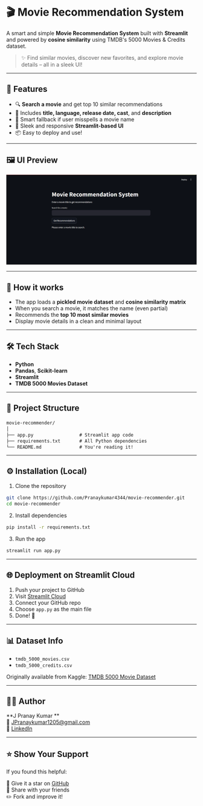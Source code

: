 
# 🎬 Movie Recommendation System

A smart and simple **Movie Recommendation System** built with **Streamlit** and powered by **cosine similarity** using TMDB's 5000 Movies & Credits dataset.

> ✨ Find similar movies, discover new favorites, and explore movie details – all in a sleek UI!

---

## 🌟 Features

- 🔍 **Search a movie** and get top 10 similar recommendations
- 🎥 Includes **title, language, release date, cast**, and **description**
- 💬 Smart fallback if user misspells a movie name
- 📱 Sleek and responsive **Streamlit-based UI**
- 📦 Easy to deploy and use!

---

## 🖼️ UI Preview
![UI Preview of Movie Recommendation System](image.png)


---

## 🧠 How it works

- The app loads a **pickled movie dataset** and **cosine similarity matrix**
- When you search a movie, it matches the name (even partial)
- Recommends the **top 10 most similar movies**
- Display movie details in a clean and minimal layout

---

## 🛠️ Tech Stack

- **Python**
- **Pandas**, **Scikit-learn**
- **Streamlit**
- **TMDB 5000 Movies Dataset**

---

## 📂 Project Structure

```
movie-recommender/
│
├── app.py                 # Streamlit app code
├── requirements.txt       # All Python dependencies
└── README.md              # You're reading it!
```

---

## ⚙️ Installation (Local)

1. Clone the repository

```bash
git clone https://github.com/Pranaykumar4344/movie-recommender.git
cd movie-recommender
```

2. Install dependencies

```bash
pip install -r requirements.txt
```

3. Run the app

```bash
streamlit run app.py
```

---

## 🌐 Deployment on Streamlit Cloud

1. Push your project to GitHub
2. Visit [Streamlit Cloud](https://streamlit.io/cloud)
3. Connect your GitHub repo
4. Choose `app.py` as the main file
5. Done! 🎉

---

## 📊 Dataset Info

- `tmdb_5000_movies.csv`
- `tmdb_5000_credits.csv`

Originally available from Kaggle:
[TMDB 5000 Movie Dataset](https://www.kaggle.com/datasets/tmdb/tmdb-movie-metadata)

---

## 🙋‍♂️ Author

**J Pranay Kumar **  
📧 JPranaykumar1205@gmail.com  
💼 [LinkedIn](https://www.linkedin.com/in/pranay-kumar-5897a828a/)

---

## ⭐️ Show Your Support

If you found this helpful:

🌟 Give it a star on [GitHub](https://github.com/Pranaykumar4344/movie-recommender)  
📣 Share with your friends  
✏️ Fork and improve it!
